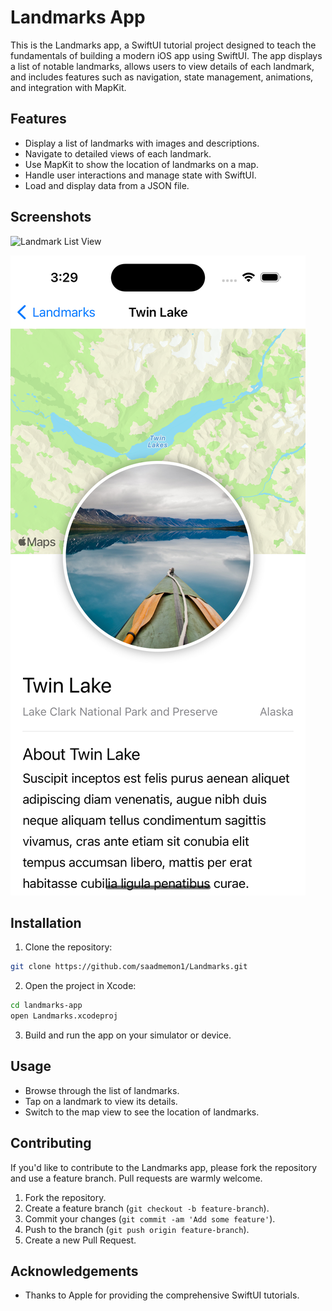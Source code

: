 # Landmarks App

This is the Landmarks app, a SwiftUI tutorial project designed to teach the fundamentals of building a modern iOS app using SwiftUI. The app displays a list of notable landmarks, allows users to view details of each landmark, and includes features such as navigation, state management, animations, and integration with MapKit.

## Features

- Display a list of landmarks with images and descriptions.
- Navigate to detailed views of each landmark.
- Use MapKit to show the location of landmarks on a map.
- Handle user interactions and manage state with SwiftUI.
- Load and display data from a JSON file.

## Screenshots
![Landmark List View](Landmark%20List%20Picture.png)

![Landmark Detail & Map View](Landmark%20Details%20Picture.png)

## Installation

1. Clone the repository:

```bash
git clone https://github.com/saadmemon1/Landmarks.git
```
2. Open the project in Xcode:
```bash
cd landmarks-app
open Landmarks.xcodeproj
```
3. Build and run the app on your simulator or device.

## Usage
- Browse through the list of landmarks.
- Tap on a landmark to view its details.
- Switch to the map view to see the location of landmarks.

## Contributing
If you'd like to contribute to the Landmarks app, please fork the repository and use a feature branch. Pull requests are warmly welcome.

1. Fork the repository.
2. Create a feature branch (`git checkout -b feature-branch`).
3. Commit your changes (`git commit -am 'Add some feature'`).
4. Push to the branch (`git push origin feature-branch`).
5. Create a new Pull Request.

## Acknowledgements
- Thanks to Apple for providing the comprehensive SwiftUI tutorials.